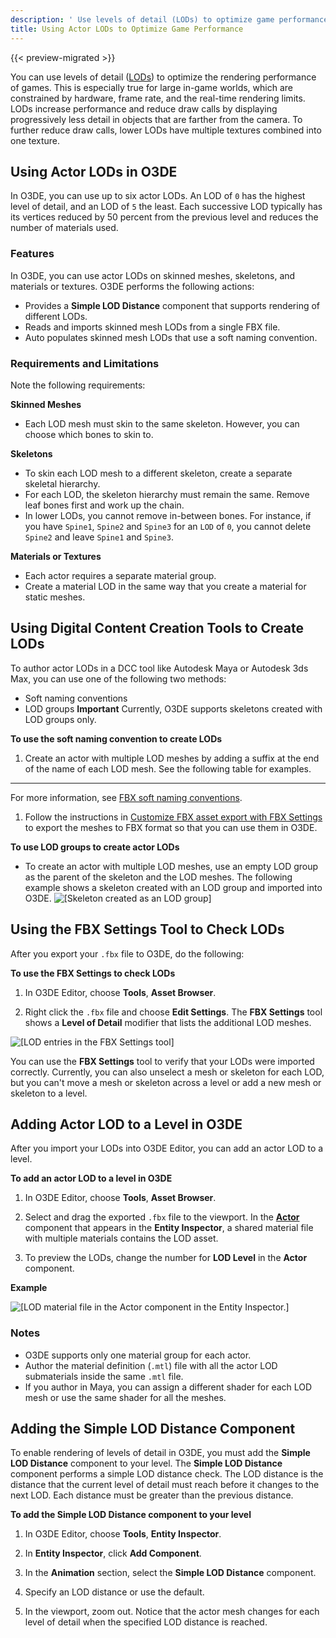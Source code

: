 ```yaml
---
description: ' Use levels of detail (LODs) to optimize game performance in Open 3D Engine. '
title: Using Actor LODs to Optimize Game Performance
---
```


{{< preview-migrated >}}

You can use levels of detail \([LODs](/docs/userguide/ly-glos-chap#lod)\) to optimize the rendering performance of games\. This is especially true for large in\-game worlds, which are constrained by hardware, frame rate, and the real\-time rendering limits\. LODs increase performance and reduce draw calls by displaying progressively less detail in objects that are farther from the camera\. To further reduce draw calls, lower LODs have multiple textures combined into one texture\.

## Using Actor LODs in O3DE

In O3DE, you can use up to six actor LODs\. An LOD of `0` has the highest level of detail, and an LOD of `5` the least\. Each successive LOD typically has its vertices reduced by 50 percent from the previous level and reduces the number of materials used\.

### Features

In O3DE, you can use actor LODs on skinned meshes, skeletons, and materials or textures\. O3DE performs the following actions:
+ Provides a **Simple LOD Distance** component that supports rendering of different LODs\.
+ Reads and imports skinned mesh LODs from a single FBX file\.
+ Auto populates skinned mesh LODs that use a soft naming convention\.

### Requirements and Limitations

Note the following requirements:

**Skinned Meshes**
+ Each LOD mesh must skin to the same skeleton\. However, you can choose which bones to skin to\.

**Skeletons**
+ To skin each LOD mesh to a different skeleton, create a separate skeletal hierarchy\.
+ For each LOD, the skeleton hierarchy must remain the same\. Remove leaf bones first and work up the chain\.
+ In lower LODs, you cannot remove in\-between bones\. For instance, if you have `Spine1`, `Spine2` and `Spine3` for an `LOD` of `0`, you cannot delete `Spine2` and leave `Spine1` and `Spine3`\.

**Materials or Textures**
+ Each actor requires a separate material group\.
+ Create a material LOD in the same way that you create a material for static meshes\.

## Using Digital Content Creation Tools to Create LODs

To author actor LODs in a DCC tool like Autodesk Maya or Autodesk 3ds Max, you can use one of the following two methods:
+ Soft naming conventions
+ LOD groups
**Important**
Currently, O3DE supports skeletons created with LOD groups only\.

**To use the soft naming convention to create LODs**

1. Create an actor with multiple LOD meshes by adding a suffix at the end of the name of each LOD mesh\. See the following table for examples\.
****


   For more information, see [FBX soft naming conventions](/docs/user-guide/assets/fbx-settings/settings-soft-naming.md)\.

1. Follow the instructions in [Customize FBX asset export with FBX Settings](/docs/user-guide/assets/fbx-settings/intro.md) to export the meshes to FBX format so that you can use them in O3DE\.

**To use LOD groups to create actor LODs**
+ To create an actor with multiple LOD meshes, use an empty LOD group as the parent of the skeleton and the LOD meshes\. The following example shows a skeleton created with an LOD group and imported into O3DE\.
![\[Skeleton created as an LOD group\]](/images/user-guide/character-fbx-settings-lod-optimize-0.png)

## Using the FBX Settings Tool to Check LODs

After you export your `.fbx` file to O3DE, do the following:

**To use the FBX Settings to check LODs**

1. In O3DE Editor, choose **Tools**, **Asset Browser**\.

1. Right click the `.fbx` file and choose **Edit Settings**\. The **FBX Settings** tool shows a **Level of Detail** modifier that lists the additional LOD meshes\.

![\[LOD entries in the FBX Settings tool\]](/images/user-guide/character-fbx-settings-lod-optimize-1.png)

You can use the **FBX Settings** tool to verify that your LODs were imported correctly\. Currently, you can also unselect a mesh or skeleton for each LOD, but you can't move a mesh or skeleton across a level or add a new mesh or skeleton to a level\.

## Adding Actor LOD to a Level in O3DE

After you import your LODs into O3DE Editor, you can add an actor LOD to a level\.

**To add an actor LOD to a level in O3DE**

1. In O3DE Editor, choose **Tools**, **Asset Browser**\.

1. Select and drag the exported `.fbx` file to the viewport\. In the **[Actor](/docs/user-guide/components/actor.md)** component that appears in the **Entity Inspector**, a shared material file with multiple materials contains the LOD asset\.

1. To preview the LODs, change the number for **LOD Level** in the **Actor** component\.

**Example**

![\[LOD material file in the Actor component in the Entity Inspector.\]](/images/user-guide/character-fbx-settings-lod-optimize-2.png)

### Notes
+ O3DE supports only one material group for each actor\.
+ Author the material definition \(`.mtl`\) file with all the actor LOD submaterials inside the same `.mtl` file\.
+ If you author in Maya, you can assign a different shader for each LOD mesh or use the same shader for all the meshes\.

## Adding the Simple LOD Distance Component

To enable rendering of levels of detail in O3DE, you must add the **Simple LOD Distance** component to your level\. The **Simple LOD Distance** component performs a simple LOD distance check\. The LOD distance is the distance that the current level of detail must reach before it changes to the next LOD\. Each distance must be greater than the previous distance\.

**To add the Simple LOD Distance component to your level**

1. In O3DE Editor, choose **Tools**, **Entity Inspector**\.

1. In **Entity Inspector**, click **Add Component**\.

1. In the **Animation** section, select the **Simple LOD Distance** component\.

1. Specify an LOD distance or use the default\.

1. In the viewport, zoom out\. Notice that the actor mesh changes for each level of detail when the specified LOD distance is reached\.
